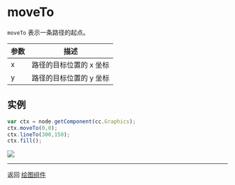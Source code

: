 # moveTo

`moveTo` 表示一条路径的起点。

| 参数 |   描述
| -------------- | ----------- |
| x | 路径的目标位置的 x 坐标
| y | 路径的目标位置的 y 坐标

## 实例

```javascript
var ctx = node.getComponent(cc.Graphics);
ctx.moveTo(0,0);
ctx.lineTo(300,150);
ctx.fill();
```

<a href="graphics/moveTo.png"><img src="graphics/moveTo.png"></a>

<hr>

返回 [绘图组件](index.md)
